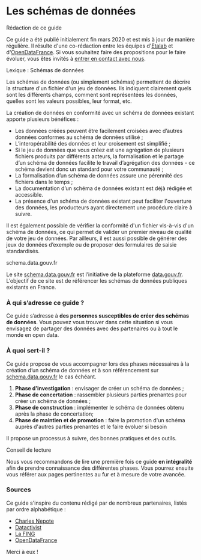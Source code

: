 # Les schémas de données

Rédaction de ce guide

Ce guide a été publié initialement fin mars 2020 et est mis à jour de manière régulière. Il résulte d'une co-rédaction entre les équipes d'[Etalab](https://www.etalab.gouv.fr/) et d'[OpenDataFrance](https://www.opendatafrance.net/). Si vous souhaitez faire des propositions pour le faire évoluer, vous êtes invités à [entrer en contact avec nous](https://etalab.gouv.fr/contact).

Lexique : Schémas de données

Les schémas de données (ou simplement schémas) permettent de décrire la structure d'un fichier d'un jeu de données. Ils indiquent clairement quels sont les différents champs, comment sont représentées les données, quelles sont les valeurs possibles, leur format, etc.

La création de données en conformité avec un schéma de données existant apporte plusieurs bénéfices :

* Les données créées peuvent être facilement croisées avec d’autres données conformes au schéma de données utilisé ;
* L’interopérabilité des données et leur croisement est simplifié ;
* Si le jeu de données que vous créez est une agrégation de plusieurs fichiers produits par différents acteurs, la formalisation et le partage d’un schéma de données facilite le travail d’agrégation des données - ce schéma devient donc un standard pour votre communauté ;
* La formalisation d’un schéma de données assure une pérennité des fichiers dans le temps ;
* La documentation d’un schéma de données existant est déjà rédigée et accessible.
* La présence d'un schéma de données existant peut faciliter l'ouverture des données, les producteurs ayant directement une procédure claire à suivre.

Il est également possible de vérifier la conformité d'un fichier vis-à-vis d'un schéma de données, ce qui permet de valider un premier niveau de qualité de votre jeu de données. Par ailleurs, il est aussi possible de générer des jeux de données d’exemple ou de proposer des formulaires de saisie standardisés.

schema.data.gouv.fr

Le site [schema.data.gouv.fr](https://schema.data.gouv.fr/) est l’initiative de la plateforme [data.gouv.fr](https://data.gouv.fr/). L’objectif de ce site est de référencer les schémas de données publiques existants en France.

### À qui s’adresse ce guide ? <a href="#a-qui-s-adresse-ce-guide" id="a-qui-s-adresse-ce-guide"></a>

Ce guide s’adresse à **des personnes susceptibles de créer des schémas de données**. Vous pouvez vous trouver dans cette situation si vous envisagez de partager des données avec des partenaires ou à tout le monde en open data.

### À quoi sert-il ? <a href="#a-quoi-sert-il" id="a-quoi-sert-il"></a>

Ce guide propose de vous accompagner lors des phases nécessaires à la création d’un schéma de données et à son référencement sur [schema.data.gouv.fr](https://schema.data.gouv.fr/) le cas échéant.

1. **Phase d’investigation** : envisager de créer un schéma de données ;
2. **Phase de concertation** : rassembler plusieurs parties prenantes pour créer un schéma de données ;
3. **Phase de construction** : implémenter le schéma de données obtenu après la phase de concertation;
4. **Phase de maintien et de promotion** : faire la promotion d'un schéma auprès d'autres parties prenantes et le faire évoluer si besoin

Il propose un processus à suivre, des bonnes pratiques et des outils.

Conseil de lecture

Nous vous recommandons de lire une première fois ce guide **en intégralité** afin de prendre connaissance des différentes phases. Vous pourrez ensuite vous référer aux pages pertinentes au fur et à mesure de votre avancée.

### Sources <a href="#sources" id="sources"></a>

Ce guide s'inspire du contenu rédigé par de nombreux partenaires, listés par ordre alphabétique :

* [Charles Nepote](https://twitter.com/charlesnepote)
* [Datactivist](https://datactivist.coop/)
* [La FING](https://fing.org/)
* [OpenDataFrance](http://www.opendatafrance.net/)

Merci à eux !





